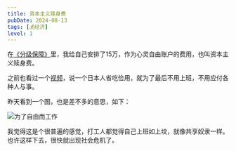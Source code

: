 ```yaml
---
title: 资本主义赎身费
pubDate: 2024-08-13
tags: [💰经济]
level: 1
---
```


在[《分级保障》](/xyy/20240708c)里，我给自己安排了15万，作为心灵自由账户的费用，也叫资本主义赎身费。

之前也看过一个[视频]，说一个日本人省吃俭用，就为了最后不用上班，不用应付各种人与事。

昨天看到一个图，也是差不多的意思，如下：

![为了自由而工作](/images/work-for-free.jpg)

我觉得这是个很普遍的感觉，打工人都觉得自己上班如上坟，就像共享奴隶一样。也许这样下去，很快就出现社会危机了。

[视频]: https://www.bilibili.com/video/BV1Ux4y1d7Ce/
